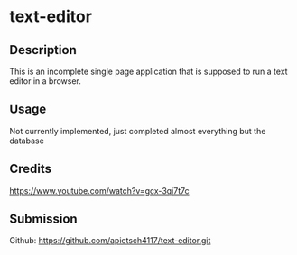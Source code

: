 # text-editor

## Description

This is an incomplete single page application that is supposed to run a text editor in a browser. 

## Usage

Not currently implemented, just completed almost everything but the database


## Credits 

https://www.youtube.com/watch?v=gcx-3qi7t7c

## Submission

Github: https://github.com/apietsch4117/text-editor.git

